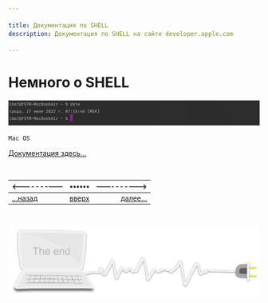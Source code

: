 ```yaml
---

title: Документация по SHELL
description: Документация по SHELL на сайте developer.apple.com

---
```


<div class="navi"><nav id="navi"><!-- js --></nav></div>

# Немного о  SHELL

<span id="az-object-img" class="img" onclick="imgResize()">![shell](assets/img/shell.png)</span>

	Mac OS

[Документация здесь…](https://developer.apple.com/library/archive/documentation/OpenSource/Conceptual/ShellScripting/BeforeYouBegin/BeforeYouBegin.html#//apple_ref/doc/uid/TP40004268-CH1-SW1)

<br>

|<-------——|••••••|——------->|
|:---|:---:|---:|
[…назад](slovo-server.md)|[вверх](#)|[далее…](tako-type.md)

<br>

<span id="comp-end-img" class="img" onclick="imgResize()">![img](assets/svg/comp-end.svg)</span>

<script src="assets/js/navi.js"></script>